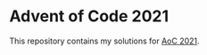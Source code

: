 # Advent of Code 2021

This repository contains my solutions for [AoC 2021](https://adventofcode.com/).
